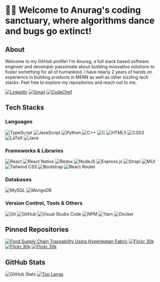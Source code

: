# 👋🏻 Welcome to Anurag's coding sanctuary, where algorithms dance and bugs go extinct!

## About

Welcome to my GitHub profile! I'm Anurag, a full stack based software engineer and developer passionate about building innovative solutions to foster something for all of humankind. I have nearly 2 years of hands on experience in building products in MERN as well as other sizzling tech stacks. Feel free to explore my repositories and reach out to me.

[![LinkedIn](https://img.shields.io/badge/LinkedIn-anurag--yadav--10-blue?logo=linkedin)](https://www.linkedin.com/in/anurag-yadav-10) [![Gmail](https://img.shields.io/badge/Gmail-anuragdyadav2001-red?logo=gmail)](mailto:anuragdyadav2001@gmail.com) [![CodeChef](https://img.shields.io/badge/CodeChef-AnuMessi10-brown?logo=codechef)](https://www.codechef.com/users/anumessi10)

## Tech Stacks

### Languages

![TypeScript](https://img.shields.io/badge/typescript-%23007ACC.svg?style=for-the-badge&logo=typescript&logoColor=white) ![JavaScript](https://img.shields.io/badge/javascript-%23323330.svg?style=for-the-badge&logo=javascript&logoColor=%23F7DF1E) ![Python](https://img.shields.io/badge/python-3670A0?style=for-the-badge&logo=python&logoColor=ffdd54) ![C++](https://img.shields.io/badge/C++-%2300599C.svg?style=for-the-badge&logo=c%2B%2B&logoColor=white) ![C](https://img.shields.io/badge/C-%2300599C.svg?style=for-the-badge&logo=c&logoColor=white) ![HTML5](https://img.shields.io/badge/html5-%23E34F26.svg?style=for-the-badge&logo=html5&logoColor=white) ![CSS3](https://img.shields.io/badge/css3-%231572B6.svg?style=for-the-badge&logo=css3&logoColor=white) ![LaTeX](https://img.shields.io/badge/latex-%23008080.svg?style=for-the-badge&logo=latex&logoColor=white) ![Java](https://img.shields.io/badge/java-%23ED8B00.svg?style=for-the-badge&logo=openjdk&logoColor=white)

### Frameworks & Libraries

![React](https://img.shields.io/badge/react-%2320232a.svg?style=for-the-badge&logo=react&logoColor=%2361DAFB) ![React Native](https://img.shields.io/badge/react_native-%2320232a.svg?style=for-the-badge&logo=react&logoColor=%2361DAFB) ![Redux](https://img.shields.io/badge/redux-%23593d88.svg?style=for-the-badge&logo=redux&logoColor=white) ![NodeJS](https://img.shields.io/badge/node.js-6DA55F?style=for-the-badge&logo=node.js&logoColor=white) ![Express.js](https://img.shields.io/badge/express.js-%23404d59.svg?style=for-the-badge&logo=express&logoColor=%2361DAFB) ![Strapi](https://img.shields.io/badge/strapi-%232E7EEA.svg?style=for-the-badge&logo=strapi&logoColor=white) ![MUI](https://img.shields.io/badge/MUI-%230081CB.svg?style=for-the-badge&logo=mui&logoColor=white) ![Tailwind CSS](https://img.shields.io/badge/Tailwind_CSS-%2338B2AC.svg?style=for-the-badge&logo=tailwind-css&logoColor=white) ![Bootstrap](https://img.shields.io/badge/Bootstrap-%23563D7C.svg?style=for-the-badge&logo=bootstrap&logoColor=white) ![React Router](https://img.shields.io/badge/React_Router-CA4245?style=for-the-badge&logo=react-router&logoColor=white)

### Databases

![MySQL](https://img.shields.io/badge/mysql-%2300f.svg?style=for-the-badge&logo=mysql&logoColor=white) ![MongoDB](https://img.shields.io/badge/MongoDB-%234ea94b.svg?style=for-the-badge&logo=mongodb&logoColor=white)

### Version Control, Tools & Others

![Git](https://img.shields.io/badge/Git-%23F05032.svg?style=for-the-badge&logo=git&logoColor=white) ![GitHub](https://img.shields.io/badge/GitHub-%23181717.svg?style=for-the-badge&logo=github&logoColor=white) ![Visual Studio Code](https://img.shields.io/badge/Visual%20Studio%20Code-0078d7.svg?style=for-the-badge&logo=visual-studio-code&logoColor=white) ![NPM](https://img.shields.io/badge/NPM-%23CB3837.svg?style=for-the-badge&logo=npm&logoColor=white) ![Yarn](https://img.shields.io/badge/yarn-%232C8EBB.svg?style=for-the-badge&logo=yarn&logoColor=white) ![Docker](https://img.shields.io/badge/Docker-%232496ED.svg?style=for-the-badge&logo=docker&logoColor=white)

## Pinned Repositories

[![Food Supply Chain Traceability Using Hyperledger Fabric](https://github-readme-stats.vercel.app/api/pin/?username=AnuMessi10&repo=hyperledger-food-supply-chain&theme=react)](https://github.com/AnuMessi10/hyperledger-food-supply-chain)
[![Flickr 30k](https://github-readme-stats.vercel.app/api/pin/?username=AnuMessi10&repo=Flickr30k-Image-Caption-Generator&theme=react)](https://github.com/AnuMessi10/Flickr30k-Image-Caption-Generator)
[![Flickr 30k](https://github-readme-stats.vercel.app/api/pin/?username=AnuMessi10&repo=encryptofy&theme=react)](https://github.com/AnuMessi10/encryptofy)
[![Flickr 30k](https://github-readme-stats.vercel.app/api/pin/?username=AnuMessi10&repo=customer-segmentation&theme=react)](https://github.com/AnuMessi10/customer-segmentation)

## GitHub Stats

![GitHub Stats](https://github-readme-stats.vercel.app/api?username=AnuMessi10&show_icons=true&theme=react&count_private=true) [![Top Langs](https://github-readme-stats.vercel.app/api/top-langs/?username=AnuMessi10&theme=react&langs_count=6&layout=compact)](https://github.com/AnuMessi10/github-readme-stats)
